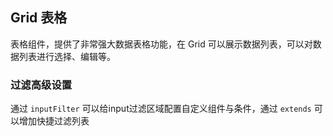 <div class="demo-header">
<p class="overviewicon">
  <span class="wapi-list-form"/>
</p>

## Grid 表格

<nova-uxlink widget-name="Grid"></nova-uxlink>

表格组件，提供了非常强大数据表格功能，在 Grid 可以展示数据列表，可以对数据列表进行选择、编辑等。
</div>

### 过滤高级设置

通过 `inputFilter` 可以给input过滤区域配置自定义组件与条件，通过 `extends` 可以增加快捷过滤列表

<nova-demo-view link="grid/filter/advanced-filter"></nova-demo-view>

<br>




